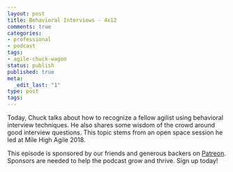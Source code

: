 ```yaml
---
layout: post
title: Behavioral Interviews - 4x12
comments: true
categories:
- professional
- podcast
tags:
- agile-chuck-wagon
status: publish
published: true
meta:
  _edit_last: "1"
type: post
tags:
---
```

<p>Today, Chuck talks about how to recognize a fellow agilist using behavioral interview techniques. He also shares some wisdom of the crowd around good interview questions. This topic stems from an open space session he led at Mile High Agile 2018.</p>
<p>This episode is sponsored by our friends and generous backers on <a href="https://www.patreon.com/agilechuckwagon">Patreon</a>. Sponsors are needed to help the podcast grow and thrive. Sign up today!</p>